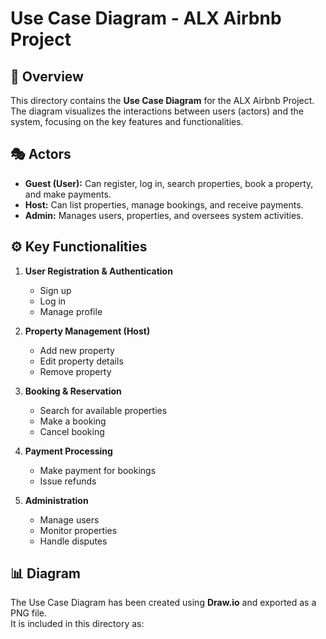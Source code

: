 # Use Case Diagram - ALX Airbnb Project

## 📌 Overview
This directory contains the **Use Case Diagram** for the ALX Airbnb Project.  
The diagram visualizes the interactions between users (actors) and the system, focusing on the key features and functionalities.

## 🎭 Actors
- **Guest (User):** Can register, log in, search properties, book a property, and make payments.
- **Host:** Can list properties, manage bookings, and receive payments.
- **Admin:** Manages users, properties, and oversees system activities.

## ⚙️ Key Functionalities
1. **User Registration & Authentication**
   - Sign up
   - Log in
   - Manage profile

2. **Property Management (Host)**
   - Add new property
   - Edit property details
   - Remove property

3. **Booking & Reservation**
   - Search for available properties
   - Make a booking
   - Cancel booking

4. **Payment Processing**
   - Make payment for bookings
   - Issue refunds

5. **Administration**
   - Manage users
   - Monitor properties
   - Handle disputes

## 📊 Diagram
The Use Case Diagram has been created using **Draw.io** and exported as a PNG file.  
It is included in this directory as:

